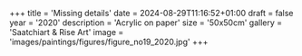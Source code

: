+++
title = 'Missing details'
date = 2024-08-29T11:16:52+01:00
draft = false
year = '2020'
description = 'Acrylic on paper'
size = '50x50cm'
gallery = 'Saatchiart & Rise Art'
image = 'images/paintings/figures/figure_no19_2020.jpg'
+++

